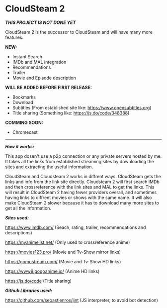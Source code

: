 # CloudSteam 2

***THIS PROJECT IS NOT DONE YET***

CloudSteam 2 is the successor to CloudSteam and will have many more features.

**NEW:**
+ Instant Search
+ IMDb and MAL integration
+ Recommendations
+ Trailer
+ Movie and Episode description

**WILL BE ADDED BEFORE FIRST RELEASE:**
+ Bookmarks
+ Download 
+ Subtitles (From established site like: https://www.opensubtitles.org)
+ Title sharing (Something like: https://js.do/code/348388)

**COMMING SOON:**
+ Chromecast
---------------------------------------
***How it works:***

This app dosen't use a p2p connection or any private servers hosted by me. It takes all the links from established streaming sites by downloading the sites and extracting the useful information.

CloudSteam and Cloudsteam 2 works in diffrent ways. CloudSteam gets the links and info from the link site directly. Cloudsteam 2 will first search IMDb and then crossreference with the link sites and MAL to get the links. This will result in CloudSteam 2 having fewer providers overall, and sometimes having links to diffrent movies or shows with the same name. It will also make CloudSteam 2 slower because it has to download many more sites to get all the information.

***Sites used:***

https://www.imdb.com/ (Seach, rating, trailer, recommendations and descriptions)

https://myanimelist.net/ (Only used to crossreference anime)

https://movies123.pro/ (Movie and Tv-Show mirror links)

https://gomostream.com/ (Movie and Tv-Show HD links)

https://www9.gogoanime.io/ (Anime HD links)

https://js.do/code (Title sharing)

***Github Libraries used:***

https://github.com/sebastienros/jint (JS interpreter, to avoid bot detection)

